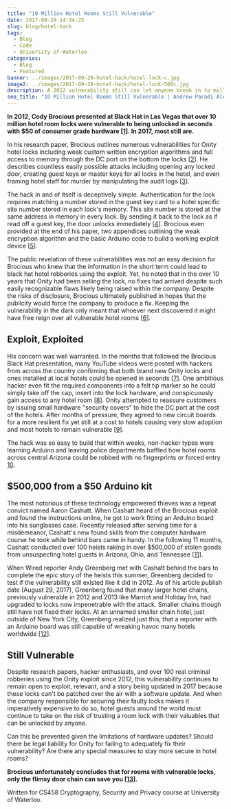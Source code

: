 ```yaml
---
title: "10 Million Hotel Rooms Still Vulnerable"
date: 2017-09-29 14:34:25
slug: blog/hotel-hack
tags:
  - Blog
  - Code
  - University-of-Waterloo
categories:
  - Blog
  - Featured
banner: ../images/2017-09-29-hotel-hack/hotel-lock-c.jpg
image2: ../images/2017-09-29-hotel-hack/hotel-lock-500c.jpg
description: A 2012 vulnerability still can let anyone break in to millions of hotel rooms.
seo_title: "10 Million Hotel Rooms Still Vulnerable | Andrew Paradi Alexander"
---
```


**In 2012, Cody Brocious presented at Black Hat in Las Vegas that over 10 million hotel room locks were vulnerable to being unlocked in seconds with $50 of consumer grade hardware [[1](https://www.wired.com/2017/08/the-hotel-hacker/)]. In 2017, most still are.**

In his research paper, Brocious outlines numerous vulnerabilities for Onity hotel locks including weak custom written encryption algorithms and full access to memory through the DC port on the bottom the locks [[2](https://www.forbes.com/sites/andygreenberg/2012/07/23/hacker-will-expose-potential-security-flaw-in-more-than-four-million-hotel-room-keycard-locks/#7d283a68eb85)]. He describes countless easily possible attacks including opening any locked door, creating guest keys or master keys for all locks in the hotel, and even framing hotel staff for murder by manipulating the audit logs [[3](http://demoseen.com/bhpaper.html)].

The hack in and of itself is deceptively simple. Authentication for the lock requires matching a number stored in the guest key card to a hotel specific site number stored in each lock's memory. This site number is stored at the same address in memory in every lock. By sending it back to the lock as if read off a guest key, the door unlocks immediately [[4](http://www.extremetech.com/computing/133448-black-hat-hacker-gains-access-to-4-million-hotel-rooms-with-arduino-microcontroller)]. Brocious even provided at the end of his paper, two appendices outlining the weak encryption algorithm and the basic Arduino code to build a working exploit device [[5](http://demoseen.com/bhpaper.html)].

The public revelation of these vulnerabilities was not an easy decision for Brocious who knew that the information in the short term could lead to black hat hotel robberies using the exploit. Yet, he noted that in the over 10 years that Onity had been selling the lock, no fixes had arrived despite such easily recognizable flaws likely being raised within the company. Despite the risks of disclosure, Brocious ultimately published in hopes that the publicity would force the company to produce a fix. Keeping the vulnerability in the dark only meant that whoever next discovered it might have free reign over all vulnerable hotel rooms [[6](http://demoseen.com/bhpaper.html)].

## Exploit, Exploited

His concern was well warranted. In the months that followed the Brocious Black Hat presentation, many YouTube videos were posted with hackers from across the country confirming that both brand new Onity locks and ones installed at local hotels could be opened in seconds [[7](https://www.forbes.com/sites/andygreenberg/2012/08/28/videos-show-hackers-reproducing-and-refining-hotel-lock-trick-that-opens-millions-of-rooms/#35c0c52a5a5a)]. One ambitious hacker even fit the required components into a felt tip marker so he could simply take off the cap, insert into the lock hardware, and conspicuously gain access to any hotel room [[8](https://www.forbes.com/sites/andygreenberg/2012/10/02/hackers-crack-hotel-room-locks-with-a-tool-disguised-as-a-dry-erase-marker/#1001fcb37d5a)]. Onity attempted to reassure customers by issuing small hardware "security covers" to hide the DC port at the cost of the hotels. After months of pressure, they agreed to new circuit boards for a more resilient fix yet still at a cost to hotels causing very slow adoption and most hotels to remain vulnerable [[9](https://arstechnica.com/information-technology/2012/12/fix-for-hotels-electronic-door-lock-hack-slow-to-roll-out/)].

The hack was so easy to build that within weeks, non-hacker types were learning Arduino and leaving police departments baffled how hotel rooms across central Arizona could be robbed with no fingerprints or forced entry [10](https://www.wired.com/2017/08/the-hotel-hacker/).

## $500,000 from a $50 Arduino kit

The most notorious of these technology empowered thieves was a repeat convict named Aaron Cashatt. When Cashatt heard of the Brocious exploit and found the instructions online, he got to work fitting an Arduino board into his sunglasses case. Recently released after serving time for a misdemeanor, Cashatt's new found skills from the computer hardware course he took while behind bars came in handy. In the following 11 months, Cashatt conducted over 100 heists raking in over \$500,000 of stolen goods from unsuspecting hotel guests in Arizona, Ohio, and Tennessee [[11](https://www.wired.com/2017/08/the-hotel-hacker/)].

When Wired reporter Andy Greenberg met with Cashatt behind the bars to complete the epic story of the heists this summer, Greenberg decided to test if the vulnerability still existed like it did in 2012. As of his article publish date (August 29, 2017), Greenberg found that many larger hotel chains, previously vulnerable in 2012 and 2013 like Marriot and Holiday Inn, had upgraded to locks now impenetrable with the attack. Smaller chains though still have not fixed their locks. At an unnamed smaller chain hotel, just outside of New York City, Greenberg realized just this, that a reporter with an Arduino board was still capable of wreaking havoc many hotels worldwide [[12](https://www.wired.com/2017/08/the-hotel-hacker/)].

## Still Vulnerable

Despite research papers, hacker enthusiasts, and over 100 real criminal robberies using the Onity exploit since 2012, this vulnerability continues to remain open to exploit, relevant, and a story being updated in 2017 because these locks can't be patched over the air with a software update. And when the company responsible for securing their faulty locks makes it imperatively expensive to do so, hotel guests around the world must continue to take on the risk of trusting a room lock with their valuables that can be unlocked by anyone.

Can this be prevented given the limitations of hardware updates? Should there be legal liability for Onity for failing to adequately fix their vulnerability? Are there any special measures to stay more secure in hotel rooms?

**Brocious unfortunately concludes that for rooms with vulnerable locks, only the flimsy door chain can save you [[13](http://www.extremetech.com/computing/133448-black-hat-hacker-gains-access-to-4-million-hotel-rooms-with-arduino-microcontroller)].**

Written for CS458 Cryptography, Security and Privacy course at University of Waterloo.
